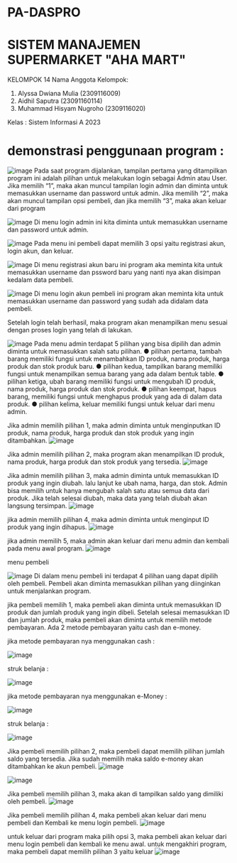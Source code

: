 # PA-DASPRO
# SISTEM MANAJEMEN SUPERMARKET "AHA MART"
KELOMPOK 14
Nama Anggota Kelompok:
1. Alyssa Dwiana Mulia       (2309116009)
2. Aidhil Saputra            (23091160114)
3. Muhammad Hisyam Nugroho   (2309116020)

Kelas : Sistem Informasi A 2023

# demonstrasi penggunaan program :
![image](https://github.com/PA-DASPRO-Kelompok-14/PA-DASPRO/assets/144673468/fea27cce-4ea3-4ea9-9261-53daa5462a82)
Pada saat program dijalankan, tampilan pertama yang ditampilkan program ini adalah pilihan untuk melakukan login sebagai Admin atau User. Jika memilih “1”, maka akan muncul tampilan login admin dan diminta untuk memasukkan username dan password untuk admin. Jika memilih “2”, maka akan muncul tampilan opsi pembeli, dan jika memilih “3”, maka  akan keluar dari program 

![image](https://github.com/PA-DASPRO-Kelompok-14/PA-DASPRO/assets/144673468/5714ea07-cb74-4e60-b779-8a5844d0f8a1)
Di menu login admin ini kita diminta untuk memasukkan username dan password untuk admin.

![image](https://github.com/PA-DASPRO-Kelompok-14/PA-DASPRO/assets/144673468/72bfcdb8-a281-423f-ab67-1497fed38dfa)
Pada menu ini pembeli dapat memilih 3 opsi yaitu registrasi akun, login akun, dan keluar.

![image](https://github.com/PA-DASPRO-Kelompok-14/PA-DASPRO/assets/144673468/33d3fdb2-c68f-4a6e-8151-cd4bfac94d55)
Di menu registrasi akun baru ini program aka meminta kita untuk memasukkan username dan pssword baru yang nanti nya akan disimpan kedalam data pembeli.

![image](https://github.com/PA-DASPRO-Kelompok-14/PA-DASPRO/assets/144673468/decfff54-3abe-47c4-88d5-ea625330945c)
Di menu login akun pembeli ini program akan meminta kita untuk memasukkan username dan password yang sudah ada didalam data pembeli.

Setelah login telah berhasil, maka program akan menampilkan menu sesuai dengan proses login yang telah di lakukan. 

![image](https://github.com/PA-DASPRO-Kelompok-14/PA-DASPRO/assets/144673468/b47f981d-3d78-4ecd-abf1-0be474bcc31a)
Pada menu admin terdapat 5 pilihan yang bisa dipilih dan admin diminta untuk memasukkan salah satu pilihan.
●	pilihan pertama, tambah barang memiliki fungsi untuk menambahkan ID produk, nama produk, harga produk dan stok produk baru.
●	pilihan kedua, tampilkan barang memiliki fungsi untuk menampilkan semua barang yang ada dalam bentuk table.
●	pilihan ketiga, ubah barang memiliki fungsi untuk mengubah ID produk, nama produk, harga produk dan stok produk.
●	pilihan keempat, hapus barang, memiliki fungsi untuk menghapus produk yang ada di dalam data produk.
●	pilihan kelima, keluar memiliki fungsi untuk keluar dari menu admin.

Jika admin memilih pilihan 1, maka admin diminta untuk menginputkan ID produk, nama produk, harga produk dan stok produk yang ingin ditambahkan.
![image](https://github.com/PA-DASPRO-Kelompok-14/PA-DASPRO/assets/144673468/6e9d5200-fc14-4749-850e-44a913e13732)

Jika admin memilih pilihan 2, maka program akan menampilkan ID produk, nama produk, harga produk dan stok produk yang tersedia. 
![image](https://github.com/PA-DASPRO-Kelompok-14/PA-DASPRO/assets/144673468/96102ecc-1568-494b-bad6-e8c1ac5307a1)

Jika admin memilih pilihan 3, maka admin diminta untuk memasukkan ID  produk yang ingin diubah. lalu lanjut ke ubah nama, harga, dan stok. Admin bisa memilih untuk hanya mengubah salah satu atau semua data dari produk. Jika telah selesai diubah, maka data yang telah diubah akan langsung tersimpan. 
![image](https://github.com/PA-DASPRO-Kelompok-14/PA-DASPRO/assets/144673468/1dc7ac87-ee27-465c-af95-43a2cd72560e)

jika admin memilih pilihan 4, maka admin diminta untuk menginput ID produk yang ingin dihapus.
![image](https://github.com/PA-DASPRO-Kelompok-14/PA-DASPRO/assets/144673468/d99fdbb9-78f2-4ad0-93c5-5dd06bcb622b)

jika admin memilih 5, maka admin akan keluar dari menu admin dan kembali pada menu awal program.
![image](https://github.com/PA-DASPRO-Kelompok-14/PA-DASPRO/assets/144673468/56a2479b-f8ea-48d0-8135-d55883ee6323)


menu pembeli

![image](https://github.com/PA-DASPRO-Kelompok-14/PA-DASPRO/assets/144673468/b9b41a60-02d1-46db-9ae0-02698e6efd08)
Di dalam menu pembeli ini terdapat 4 pilihan uang dapat dipilih oleh pembeli. Pembeli akan diminta memasukkan pilihan yang diinginkan untuk menjalankan program. 

jika pembeli memilih 1, maka pembeli akan diminta untuk memasukkan ID produk dan jumlah produk yang ingin dibeli. Setelah selesai memasukkan ID dan jumlah produk, maka pembeli akan diminta untuk memilih metode pembayaran. Ada 2 metode pembayaran yaitu cash dan e-money.

jika metode pembayaran nya menggunakan cash :

![image](https://github.com/PA-DASPRO-Kelompok-14/PA-DASPRO/assets/144673468/f30a2ace-96b1-4d9d-b6c9-5d42933d42a8)

struk belanja :

![image](https://github.com/PA-DASPRO-Kelompok-14/PA-DASPRO/assets/144673468/d8156c53-be4a-4b0b-a0e7-f598f4dcc2a1)

jika metode pembayaran nya menggunakan e-Money :

![image](https://github.com/PA-DASPRO-Kelompok-14/PA-DASPRO/assets/144673468/95dcef68-4a61-4727-96f9-c8ece29a2167)

struk belanja :

![image](https://github.com/PA-DASPRO-Kelompok-14/PA-DASPRO/assets/144673468/76b3b731-6752-4a82-8c9d-eb1a0078f806)


Jika pembeli memilih pilihan 2, maka pembeli dapat memilih pilihan jumlah saldo yang tersedia. Jika sudah memilih maka saldo e-money akan ditambahkan ke akun pembeli.
![image](https://github.com/PA-DASPRO-Kelompok-14/PA-DASPRO/assets/144673468/627881b4-18ee-41e3-9ad7-2a9edcb14cb9)

![image](https://github.com/PA-DASPRO-Kelompok-14/PA-DASPRO/assets/144673468/3a0188ac-665e-430b-b208-88743d1a1e47)


Jika pembeli memilih pilihan 3, maka akan di tampilkan saldo yang dimiliki oleh pembeli.
![image](https://github.com/PA-DASPRO-Kelompok-14/PA-DASPRO/assets/144673468/79fe5019-cbe8-465f-8f53-15de7c4b6244)

Jika pembeli memilih pilihan 4, maka pembeli akan keluar dari menu pembeli dan Kembali ke menu login pembeli.
![image](https://github.com/PA-DASPRO-Kelompok-14/PA-DASPRO/assets/144673468/010614e6-7d7e-4548-9dba-76e021299a32)

untuk keluar dari program maka pilih opsi 3, maka pembeli akan keluar dari menu login pembeli dan kembali ke menu awal. untuk mengakhiri program, maka pembeli dapat memilih pilihan 3 yaitu keluar
![image](https://github.com/PA-DASPRO-Kelompok-14/PA-DASPRO/assets/144673468/9d1f2ca4-f35b-49b7-8559-9c7f70efea27)













